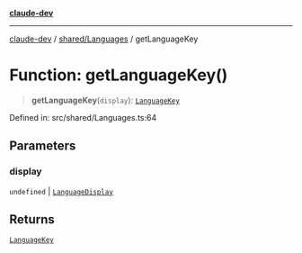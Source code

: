 [**claude-dev**](../../../README.md)

***

[claude-dev](../../../README.md) / [shared/Languages](../README.md) / getLanguageKey

# Function: getLanguageKey()

> **getLanguageKey**(`display`): [`LanguageKey`](../type-aliases/LanguageKey.md)

Defined in: src/shared/Languages.ts:64

## Parameters

### display

`undefined` | [`LanguageDisplay`](../type-aliases/LanguageDisplay.md)

## Returns

[`LanguageKey`](../type-aliases/LanguageKey.md)
